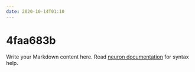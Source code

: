 ```yaml
---
date: 2020-10-14T01:10
---
```


# 4faa683b

Write your Markdown content here. Read [neuron documentation](https://neuron.zettel.page/2011404.html) for syntax help.

